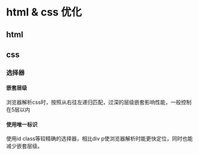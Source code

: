 # html & css 优化

## html

## css

### 选择器

#### 嵌套层级

浏览器解析css时，按照从右往左递归匹配，过深的层级嵌套影响性能，一般控制在5层以内

#### 使用唯一标识

使用id class等较精确的选择器，相比div p使浏览器解析时能更快定位，同时也能减少嵌套层级。
